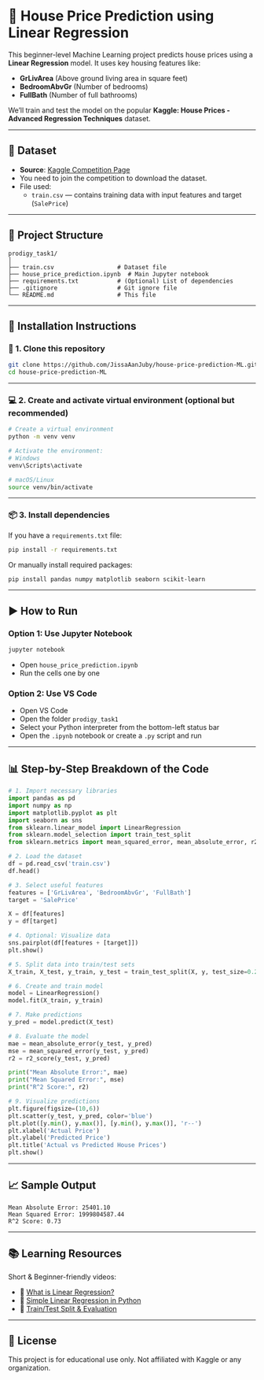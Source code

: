 # 🏡 House Price Prediction using Linear Regression

This beginner-level Machine Learning project predicts house prices using a **Linear Regression** model. It uses key housing features like:
- **GrLivArea** (Above ground living area in square feet)
- **BedroomAbvGr** (Number of bedrooms)
- **FullBath** (Number of full bathrooms)

We’ll train and test the model on the popular **Kaggle: House Prices - Advanced Regression Techniques** dataset.

---

## 📁 Dataset

- **Source**: [Kaggle Competition Page](https://www.kaggle.com/competitions/house-prices-advanced-regression-techniques/data)
- You need to join the competition to download the dataset.
- File used:
  - `train.csv` — contains training data with input features and target (`SalePrice`)

---

## 🧰 Project Structure

```
prodigy_task1/
│
├── train.csv                  # Dataset file
├── house_price_prediction.ipynb  # Main Jupyter notebook
├── requirements.txt           # (Optional) List of dependencies
├── .gitignore                 # Git ignore file
└── README.md                  # This file
```

---

## 🚀 Installation Instructions

### 🐍 1. Clone this repository

```bash
git clone https://github.com/JissaAanJuby/house-price-prediction-ML.git
cd house-price-prediction-ML
```

---

### 💻 2. Create and activate virtual environment (optional but recommended)

```bash
# Create a virtual environment
python -m venv venv

# Activate the environment:
# Windows
venv\Scripts\activate

# macOS/Linux
source venv/bin/activate
```

---

### 📦 3. Install dependencies

If you have a `requirements.txt` file:

```bash
pip install -r requirements.txt
```

Or manually install required packages:

```bash
pip install pandas numpy matplotlib seaborn scikit-learn
```

---

## ▶️ How to Run

### Option 1: Use Jupyter Notebook

```bash
jupyter notebook
```
- Open `house_price_prediction.ipynb`
- Run the cells one by one

### Option 2: Use VS Code
- Open VS Code
- Open the folder `prodigy_task1`
- Select your Python interpreter from the bottom-left status bar
- Open the `.ipynb` notebook or create a `.py` script and run

---

## 📊 Step-by-Step Breakdown of the Code

```python
# 1. Import necessary libraries
import pandas as pd
import numpy as np
import matplotlib.pyplot as plt
import seaborn as sns
from sklearn.linear_model import LinearRegression
from sklearn.model_selection import train_test_split
from sklearn.metrics import mean_squared_error, mean_absolute_error, r2_score
```

```python
# 2. Load the dataset
df = pd.read_csv('train.csv')
df.head()
```

```python
# 3. Select useful features
features = ['GrLivArea', 'BedroomAbvGr', 'FullBath']
target = 'SalePrice'

X = df[features]
y = df[target]
```

```python
# 4. Optional: Visualize data
sns.pairplot(df[features + [target]])
plt.show()
```

```python
# 5. Split data into train/test sets
X_train, X_test, y_train, y_test = train_test_split(X, y, test_size=0.2, random_state=42)
```

```python
# 6. Create and train model
model = LinearRegression()
model.fit(X_train, y_train)
```

```python
# 7. Make predictions
y_pred = model.predict(X_test)
```

```python
# 8. Evaluate the model
mae = mean_absolute_error(y_test, y_pred)
mse = mean_squared_error(y_test, y_pred)
r2 = r2_score(y_test, y_pred)

print("Mean Absolute Error:", mae)
print("Mean Squared Error:", mse)
print("R^2 Score:", r2)
```

```python
# 9. Visualize predictions
plt.figure(figsize=(10,6))
plt.scatter(y_test, y_pred, color='blue')
plt.plot([y.min(), y.max()], [y.min(), y.max()], 'r--')
plt.xlabel('Actual Price')
plt.ylabel('Predicted Price')
plt.title('Actual vs Predicted House Prices')
plt.show()
```

---

## 📈 Sample Output

```
Mean Absolute Error: 25401.10
Mean Squared Error: 1999804587.44
R^2 Score: 0.73
```

---

## 📚 Learning Resources

Short & Beginner-friendly videos:
- 🎥 [What is Linear Regression?](https://www.youtube.com/watch?v=ZkjP5RJLQF4)
- 🎥 [Simple Linear Regression in Python](https://www.youtube.com/watch?v=E5RjzSK0fvY)
- 🎥 [Train/Test Split & Evaluation](https://www.youtube.com/watch?v=Q81RR3yKn30)

---

## 🧾 License

This project is for educational use only. Not affiliated with Kaggle or any organization.
